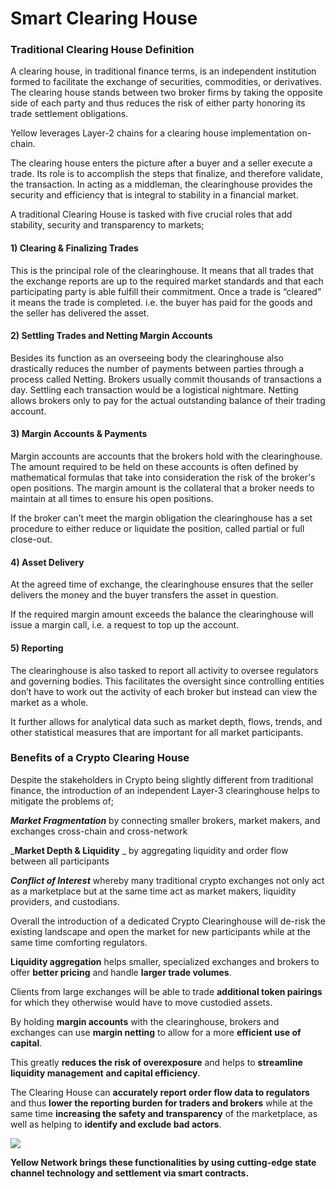 # Smart Clearing House

### Traditional Clearing House Definition

A clearing house, in traditional finance terms, is an independent institution formed to facilitate the exchange of securities, commodities, or derivatives. The clearing house stands between two broker firms by taking the opposite side of each party and thus reduces the risk of either party honoring its trade settlement obligations.

Yellow leverages Layer-2 chains for a clearing house implementation on-chain.

The clearing house enters the picture after a buyer and a seller execute a trade. Its role is to accomplish the steps that finalize, and therefore validate, the transaction. In acting as a middleman, the clearinghouse provides the security and efficiency that is integral to stability in a financial market.

A traditional Clearing House is tasked with five crucial roles that add stability, security and transparency to markets;&#x20;

#### 1) Clearing & Finalizing Trades

This is the principal role of the clearinghouse. It means that all trades that the exchange reports are up to the required market standards and that each participating party is able fulfill their commitment. Once a trade is “cleared” it means the trade is completed. i.e. the buyer has paid for the goods and the seller has delivered the asset.

#### 2) Settling Trades and Netting Margin Accounts

Besides its function as an overseeing body the clearinghouse also drastically reduces the number of payments between parties through a process called Netting. Brokers usually commit thousands of transactions a day. Settling each transaction would be a logistical nightmare. Netting allows brokers only to pay for the actual outstanding balance of their trading account.

#### **3) Margin Accounts & Payments**&#x20;

Margin accounts are accounts that the brokers hold with the clearinghouse. The amount required to be held on these accounts is often defined by mathematical formulas that take into consideration the risk of the broker's open positions. The margin amount is the collateral that a broker needs to maintain at all times to ensure his open positions.

If the broker can’t meet the margin obligation the clearinghouse has a set procedure to either reduce or liquidate the position, called partial or full close-out.

#### **4) Asset Delivery**

At the agreed time of exchange, the clearinghouse ensures that the seller delivers the money and the buyer transfers the asset in question.

If the required margin amount exceeds the balance the clearinghouse will issue a margin call, i.e. a request to top up the account.

#### **5) Reporting**&#x20;

The clearinghouse is also tasked to report all activity to oversee regulators and governing bodies. This facilitates the oversight since controlling entities don’t have to work out the activity of each broker but instead can view the market as a whole.

It further allows for analytical data such as market depth, flows, trends, and other statistical measures that are important for all market participants.

### Benefits of a Crypto Clearing House

Despite the stakeholders in Crypto being slightly different from traditional finance, the introduction of an independent Layer-3 clearinghouse helps to mitigate the problems of;

_**Market Fragmentation**_ by connecting smaller brokers, market makers, and exchanges cross-chain and cross-network

_**Market Depth & Liquidity** _ by aggregating liquidity and order flow between all participants

_**Conflict of Interest**_ whereby many traditional crypto exchanges not only act as a marketplace but at the same time act as market makers, liquidity providers, and custodians.

Overall the introduction of a dedicated Crypto Clearinghouse will de-risk the existing landscape and open the market for new participants while at the same time comforting regulators.

**Liquidity aggregation** helps smaller, specialized exchanges and brokers to offer **better pricing** and handle **larger trade volumes**.&#x20;

Clients from large exchanges will be able to trade **additional token pairings** for which they otherwise would have to move custodied assets.&#x20;

By holding **margin accounts** with the clearinghouse, brokers and exchanges can use **margin netting** to allow for a more **efficient use of capital**.&#x20;

This greatly **reduces the risk of overexposure** and helps to **streamline liquidity management** **and capital efficiency**.&#x20;

The Clearing House can **accurately report order flow data to regulators** and thus **lower the reporting burden for traders and brokers** while at the same time **increasing the safety and transparency** of the marketplace, as well as helping to **identify and exclude bad actors**.&#x20;

![](<../.gitbook/assets/Yellow\_Role of a Clearinghouse in Crypto\_infographic.jpg>)

**Yellow Network brings these functionalities by using cutting-edge state channel technology and settlement via smart contracts.**

